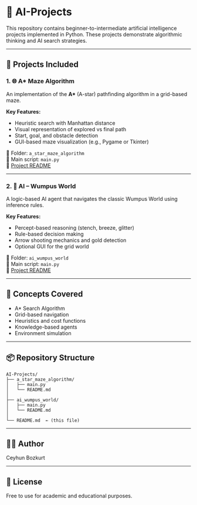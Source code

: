 # 🤖 AI-Projects

This repository contains beginner-to-intermediate artificial intelligence projects implemented in Python. These projects demonstrate algorithmic thinking and AI search strategies.

---

## 🧭 Projects Included

### 1. 🌐 A* Maze Algorithm

An implementation of the **A\*** (A-star) pathfinding algorithm in a grid-based maze.

**Key Features:**
- Heuristic search with Manhattan distance
- Visual representation of explored vs final path
- Start, goal, and obstacle detection
- GUI-based maze visualization (e.g., Pygame or Tkinter)

📁 Folder: `a_star_maze_algorithm`  
📄 Main script: `main.py`  
📑 [Project README](a_star_maze_algorithm/README.md)

---

### 2. 🧠 AI – Wumpus World

A logic-based AI agent that navigates the classic Wumpus World using inference rules.

**Key Features:**
- Percept-based reasoning (stench, breeze, glitter)
- Rule-based decision making
- Arrow shooting mechanics and gold detection
- Optional GUI for the grid world

📁 Folder: `ai_wumpus_world`  
📄 Main script: `main.py`  
📑 [Project README](ai_wumpus_world/README.md)

---

## 🧠 Concepts Covered

- A* Search Algorithm
- Grid-based navigation
- Heuristics and cost functions
- Knowledge-based agents
- Environment simulation

---

## 📦 Repository Structure

```
AI-Projects/
├── a_star_maze_algorithm/
│   ├── main.py
│   └── README.md
│
├── ai_wumpus_world/
│   ├── main.py
│   └── README.md
│
└── README.md  ← (this file)
```

---

## 👨‍💻 Author

Ceyhun Bozkurt

---

## 📜 License

Free to use for academic and educational purposes.
